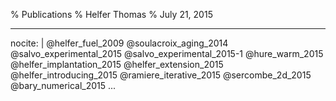 % Publications
% Helfer Thomas
% July 21, 2015

---
nocite: | 
	@helfer_fuel_2009
	@soulacroix_aging_2014
	@salvo_experimental_2015
	@salvo_experimental_2015-1
	@hure_warm_2015
	@helfer_implantation_2015
	@helfer_extension_2015
	@helfer_introducing_2015
	@ramiere_iterative_2015
	@sercombe_2d_2015
	@bary_numerical_2015
...
